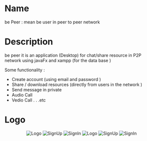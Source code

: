 # Name
be Peer : mean be user in peer to peer network
# Description
be peer it is an application (Desktop) for chat/share resource in P2P network using javaFx and xampp (for the data base )

Some functionality :
- Create account (using email and password )
- Share / download resources (directly from users in the network )
- Send message in private
- Audio Call
- Vedio Call
.
.
.etc
# Logo 
<p align="center">
<img src="https://user-images.githubusercontent.com/43831107/105761575-9e700d80-5f53-11eb-9da2-d2d1a21971a5.png"  title="Logo">
<img src="https://user-images.githubusercontent.com/43831107/107692770-959a6e00-6cad-11eb-888b-c8dc93f22ee7.png"  title="SignUp">
<img src="https://user-images.githubusercontent.com/43831107/107693072-eb6f1600-6cad-11eb-8b6f-9b6559db599a.png"  title="SignIn">
<img src="https://user-images.githubusercontent.com/43831107/107692847-a6e37a80-6cad-11eb-8a61-4acf3db909fd.png"  title="Logo">
<img src="https://user-images.githubusercontent.com/43831107/107693374-59b3d880-6cae-11eb-8d86-9ab31b269997.png"  title="SignUp">
<img src="https://user-images.githubusercontent.com/43831107/107692888-b236a600-6cad-11eb-9d1a-f6011c73a676.png"  title="SignIn">
  
</p>

